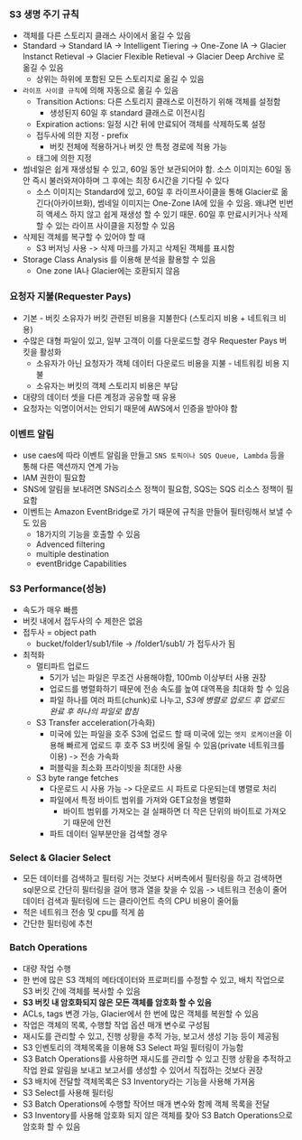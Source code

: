 ### S3 생명 주기 규칙
- 객체를 다른 스토리지 클래스 사이에서 옮길 수 있음
- Standard -> Standard IA -> Intelligent Tiering -> One-Zone IA -> Glacier Instanct Retieval -> Glacier Flexible Retieval -> Glacier Deep Archive 로 옮길 수 있음
	- 상위는 하위에 포함된 모든 스토리지로 옮길 수 있음
- `라이프 사이클 규칙`에 의해 자동으로 옮길 수 있음
	- Transition Actions: 다른 스토리지 클래스로 이전하기 위해 객체를 설정함
		- 생성된지 60일 후 standard 클래스로 이전시킴
	- Expiration actions: 일정 시간 뒤에 만료되어 객체를 삭제하도록 설정
	- 접두사에 의한 지정 - prefix
		- 버킷 전체에 적용하거나 버킷 안 특정 경로에 적용 가능
	- 태그에 의한 지정
- 썸네일은 쉽게 재생성될 수 있고, 60일 동안 보관되어야 함. 소스 이미지는 60일 동안 즉시 불러와져야하며 그 후에는 최장 6시간을 기다릴 수 있다
	- 소스 이미지는 Standard에 있고, 60일 후 라이프사이클을 통해 Glacier로 옮긴다(아카이브화), 썸네일 이미지는 One-Zone IA에 있을 수 있음. 왜냐면 빈번히 액세스 하지 않고 쉽게 재생성 할 수 있기 때문. 60일 후 만료시키거나 삭제할 수 있는 라이프 사이클을 지정할 수 있음
- 삭제된 객체를 복구할 수 있어야 할 때 
	- S3 버저닝 사용 -> 삭제 마크를 가지고 삭제된 객체를 표시함
- Storage Class Analysis 를 이용해 분석을 활용할 수 있음
	- One zone IA나 Glacier에는 호환되지 않음
### 요청자 지불(Requester Pays)
- 기본 - 버킷 소유자가 버킷 관련된 비용을 지불한다 (스토리지 비용 + 네트워크 비용)
- 수많은 대형 파일이 있고, 일부 고객이 이를 다운로드할 경우 Requester Pays 버킷을 활성화 
	- 소유자가 아닌 요청자가 객체 데이터 다운로드 비용을 지불 - 네트워킹 비용 지불
	- 소유자는 버킷의 객체 스토리지 비용은 부담
- 대량의 데이터 셋을 다른 계정과 공유할 때 유용
- 요청자는 익명이어서는 안되기 때문에 AWS에서 인증을 받아야 함
### 이벤트 알림
- use caes에 따라 이벤트 알림을 만들고 `SNS 토픽이나 SQS Queue, Lambda` 등을 통해 다른 액션까지 연계 가능
- IAM 권한이 필요함
- SNS에 알림을 보내려면 SNS리소스 정책이 필요함, SQS는 SQS 리소스 정책이 필요함
- 이벤트는 Amazon EventBridge로 가기 때문에 규칙을 만들어 필터링해서 보낼 수도 있음
	- 18가지의 기능을 호출할 수 있음
	- Advenced filtering
	- multiple destination
	- eventBridge Capabilities
### S3 Performance(성능)
- 속도가 매우 빠름
- 버킷 내에서 접두사의 수 제한은 없음
- 접두사 = object path 
	- bucket/folder1/sub1/file -> /folder1/sub1/ 가 접두사가 됨
- 최적화
	- 멀티파트 업로드
		- 5기가 넘는 파일은 무조건 사용해야함, 100mb 이상부터 사용 권장
		- 업로드를 병렬화하기 때문에 전송 속도를 높여 대역폭을 최대화 할 수 있음
		- 파일 하나를 여러 파트(chunk)로 나누고, *S3에 병렬로 업로드 후 업로드 완료 후 하나의 파일로 합침*
	- S3 Transfer acceleration(가속화)
		- 미국에 있는 파일을 호주 S3에 업로드 할 때 미국에 있는 `엣지 로케이션`을  이용해 빠르게 업로드 후 호주 S3 버킷에 올릴 수 있음(private 네트워크를 이용) -> 전송 가속화
		- 퍼블릭을 최소화 프라이빗을 최대한 사용
	- S3 byte range fetches
		- 다운로드 시 사용 가능 -> 다운로드 시 파트로 다운되는데 병렬로 처리
		- 파일에서 특정 바이트 범위를 가져와 GET요청을 병렬화
			- 바이트 범위를 가져오는 걸 실패하면 더 작은 단위의 바이트로 가져오기 때문에 안전
		- 파트 데이터 일부분만을 검색할 경우 
### Select & Glacier Select
- 모든 데이터를 검색하고 필터링 거는 것보다 서버측에서 필터링을 하고 검색하면 sql문으로 간단히 필터링을 걸어 행과 열을 찾을 수 있음 -> 네트워크 전송이 줄어 데이터 검색과 필터링에 드는 클라이언트 측의 CPU 비용이 줄어듦
- 적은 네트워크 전송 및 cpu를 적게 씀
- 간단한 필터링에 추천
### Batch Operations
- 대량 작업 수행
- 한 번에 많은 S3 객체의 메타데이터와 프로퍼티를 수정할 수 있고, 배치 작업으로 S3 버킷 간에 객체를 복사할 수 있음
- **S3 버킷 내 암호화되지 않은 모든 객체를 암호화 할 수 있음** 
- ACLs, tags 변경 가능, Glacier에서 한 번에 많은 객체를 복원할 수 있음
- 작업은 객체의 목록, 수행할 작업 옵션 매개 변수로 구성됨
- 재시도를 관리할 수 있고, 진행 상황을 추적 가능, 보고서 생성 기능 등이 제공됨
- S3 인벤토리의 객체목록을 이용해 S3 Select 파일 필터링이 가능함
- S3 Batch Operations를 사용하면 재시도를 관리할 수 있고 진행 상황을 추적하고 작업 완료 알림을 보내고 보고서를 생성할 수 있어서 직접하는 것보다 권장
- S3 배치에 전달할 객체목록은 S3 Inventory라는 기능을 사용해 가져옴
- S3 Select를 사용해 필터링
- S3 Batch Operations에 수행할 작어브 매개 변수와 함께 객체 목록을 전달
- S3 Inventory를 사용해 암호화 되지 않은 객체를 찾아 S3 Batch Operations으로 암호화 할 수 있음
